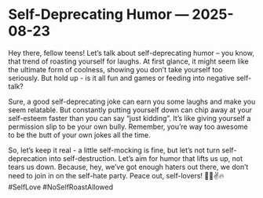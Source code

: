 # Self-Deprecating Humor — 2025-08-23

Hey there, fellow teens! Let’s talk about self-deprecating humor – you know, that trend of roasting yourself for laughs. At first glance, it might seem like the ultimate form of coolness, showing you don’t take yourself too seriously. But hold up - is it all fun and games or feeding into negative self-talk? 

Sure, a good self-deprecating joke can earn you some laughs and make you seem relatable. But constantly putting yourself down can chip away at your self-esteem faster than you can say “just kidding”. It’s like giving yourself a permission slip to be your own bully. Remember, you’re way too awesome to be the butt of your own jokes all the time.

So, let’s keep it real - a little self-mocking is fine, but let’s not turn self-deprecation into self-destruction. Let’s aim for humor that lifts us up, not tears us down. Because, hey, we’ve got enough haters out there, we don’t need to join in on the self-hate party. Peace out, self-lovers! 💁‍♀️✌️🔥 #SelfLove #NoSelfRoastAllowed